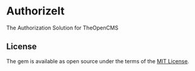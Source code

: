 # AuthorizeIt

The Authorization Solution for TheOpenCMS

## License

The gem is available as open source under the terms of the [MIT License](http://opensource.org/licenses/MIT).

